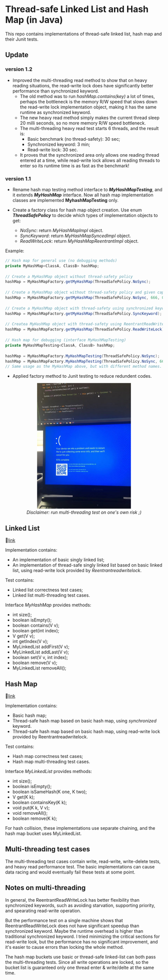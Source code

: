 # Thread-safe Linked List and Hash Map (in Java)

This repo contains implementations of thread-safe linked list, hash map and their Junit tests.

## Update

### version 1.2
- Improved the multi-threading read method to show that on heavy reading situations, the read-write lock does have significantly better performance than synchronized keyword.
  - The old method was to run <i>hashMap.contains(key)</i> a lot of times, perhaps the bottleneck is the memory R/W speed that slows down the read-write lock implementation object, making it has the same runtime as synchronized keyword.
  - The new heavy read method simply makes the current thread sleep 20 milli seconds, so no more memory R/W speed bottleneck.
  - The multi-threading heavy read test starts 6 threads, and the result is:
    - Basic benchmark (no thread-safety): 30 sec;
    - Synchronized keyword: 3 min;
    - Read-write lock: 30 sec.
  - It proves that the synchronized area only allows one reading thread entered at a time, while read-write lock allows all reading threads to enter so its runtime time is as fast as the benchmark!
  
### version 1.1 
 - Rename hash map testing method interface to <b><i>MyHashMapTesting</i></b>, and it extends <b><i>MyHashMap</i></b> interface. Now all hash map implementation classes are implemented <b>MyhashMapTesting</b> only.

 - Create a factory class for hash map object creation. Use enum <b><i>ThreadSafePolicy</i></b> to decide which types of implementation objects to get:
   - <i>NoSync</i>: return <i>MyHashMapImpl</i> object.
   - <i>SyncKeyword</i>: return <i>MyHashMapSyncedImpl</i> object.
   - <i>ReadWriteLock</i>: return <i>MyHashMapReentrantImpl</i> object.

 Example:
 ```Java
 // Hash map for general use (no debugging methods)
 private MyHashMap<ClassA, ClassB> hashMap;
 
 // Create a MyHashMap object without thread-safety policy
 hashMap = MyHashMapFactory.getMyHashMap(ThreadSafePolicy.NoSync);
 
 // Create a MyHashMap object without thread-safety policy and given capacity and loadFactor
 hashMap = MyHashMapFactory.getMyHashMap(ThreadSafePolicy.NoSync, 666, 0.4f);
 
 // Create a MyHashMap object with thread-safety using synchronized keyword
 hashMap = MyHashMapFactory.getMyHashMap(ThreadSafePolicy.SyncKeyword);
 
 // Createa MyHashMap object with thread-safety using ReentrantReadWriteLock
 hashMap = MyHashMapFactory.getMyHashMap(ThreadSafePolicy.ReadWriteLock);
 
 // Hash map for debugging (interface MyHashMapTesting)
 private MyHashMapTesting<ClassA, ClassB> hashMap;
 
 hashMap = MyHashMapFactory.MyHashMapTesting(ThreadSafePolicy.NoSync);
 hashMap = MyHashMapFactory.MyHashMapTesting(ThreadSafePolicy.NoSync, 666, 0.4f);
 // Same usage as the MyHashMap above, but with different method names.
 ```
 
 - Applied factory method to Junit testing to reduce redundent codes.
 
 <p align="center">
  <img src="/cover%20img/57ecc01c4c5cd160aa630b58238a86b.jpg" style="width:300px;height:400px;"/>
  <br />
  <i>Disclaimer: run multi-threading test on one's own risk ;)</i>
</p>
 
## Linked List

:link:[link](src/johnston/linkedlist/)

Implementation contains:
- An implementation of basic singly linked list;
- An implementation of thread-safe singly linked list based on basic linked list, using read-write lock provided by <i>Reentrantreadwritelock</i>.

Test contains:
- Linked list correctness test cases;
- Linked list multi-threading test cases.

Interface <i>MyHashMap</i> provides methods:
 - int size();
 - boolean isEmpty();
 - boolean contains(V v);
 - boolean get(int index);
 - V get(V v);
 - int getIndex(V v);
 - MyLinkedList addFirst(V v);
 - MyLinkedList addLast(V v);
 - boolean set(V v, int index);
 - boolean remove(V v);
 - MyLinkedList removeAll();

## Hash Map

:link:[link](src/johnston/hashmap/)

Implementation contains:
- Basic hash map;
- Thread-safe hash map based on basic hash map, using <i>synchronized</i> keyword.
- Thread-safe hash map based on basic hash map, using read-write lock provided by Reentrantreadwritelock.

Test contains:
- Hash map correctness test cases;
- Hash map multi-threading test cases.

Interface <i>MyLinkedList</i> provides methods:
- int size();
- boolean isEmpty();
- boolean isSameHash(K one, K two);
- V get(K k);
- boolean containsKey(K k);
- void put(K k, V v);
- void removeAll();
- boolean remove(K k);

For hash collision, these implementations use separate chaining, and the hash map bucket uses MyLinkedList. 

## Multi-threading test cases

The multi-threading test cases contain write, read-write, write-delete tests, and heavy read performance test. The basic implementations can cause data racing and would eventually fail these tests at some point.

## Notes on multi-threading

In general, the ReentrantReadWriteLock has better flexibility than synchronized keywords, such as avoiding starvation, supporting priority, and spearating read-write operation.

But the performance test on a single machine shows that ReentrantReadWriteLock does not have significant speedup than synchronized keyword. Maybe the runtime overhead is higher than traditional synchronized keyword. I tried minimizing the critical sections for read-write look, but the performance has no significant improvement, and it's easier to cause errors than locking the whole method.

The hash map buckets use basic or thread-safe linked-list can both pass the multi-threading tests. Since all write operations are locked, so the bucket list is guaranteed only one thread enter & write/delte at the same time.
